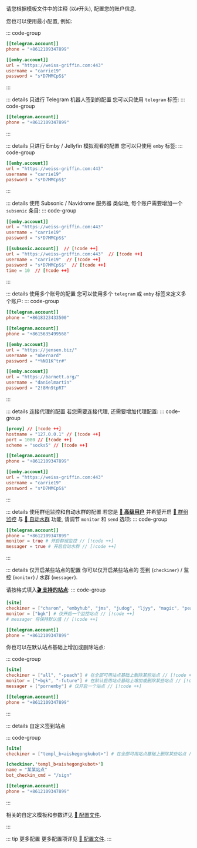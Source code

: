 请您根据模板文件中的注释 (以`#`开头), 配置您的账户信息.

您也可以使用最小配置, 例如:

::: code-group

```toml [config.toml]
[[telegram.account]]
phone = "+8612109347899"

[[emby.account]]
url = "https://weiss-griffin.com:443"
username = "carrie19"
password = "s*D7MMCpS$"
```

:::

::: details 只进行 Telegram 机器人签到的配置
您可以只使用 `telegram` 标签:
::: code-group

```toml [config.toml]
[[telegram.account]]
phone = "+8612109347899"
```

:::

::: details 只进行 Emby / Jellyfin 模拟观看的配置
您可以只使用 `emby` 标签:
::: code-group

```toml [config.toml]
[[emby.account]]
url = "https://weiss-griffin.com:443"
username = "carrie19"
password = "s*D7MMCpS$"
```

:::

::: details 使用 Subsonic / Navidrome 服务器
类似地, 每个账户需要增加一个 `subsonic` 条目:
::: code-group

```toml [config.toml]
[[emby.account]]
url = "https://weiss-griffin.com:443"
username = "carrie19"
password = "s*D7MMCpS$"

[[subsonic.account]]  // [!code ++]
url = "https://weiss-griffin.com:443"  // [!code ++]
username = "carrie19"  // [!code ++]
password = "s*D7MMCpS$"  // [!code ++]
time = 10  // [!code ++]
```

:::

::: details 使用多个账号的配置
您可以使用多个 `telegram` 或 `emby` 标签来定义多个账户:
::: code-group

```toml [config.toml]
[[telegram.account]]
phone = "+8618323433500"

[[telegram.account]]
phone = "+8615635499568"

[[emby.account]]
url = "https://jensen.biz/"
username = "nbernard"
password = "*%NO1K^tr#"

[[emby.account]]
url = "https://barnett.org/"
username = "danielmartin"
password = "2!8Mn9tpRT"
```

:::

::: details 连接代理的配置
若您需要连接代理, 还需要增加代理配置:
::: code-group

```toml [config.toml]
[proxy] // [!code ++]
hostname = "127.0.0.1" // [!code ++]
port = 1080 // [!code ++]
scheme = "socks5" // [!code ++]

[[telegram.account]]
phone = "+8612109347899"

[[emby.account]]
url = "https://weiss-griffin.com:443"
username = "carrie19"
password = "s*D7MMCpS$"
```

:::

::: details 使用群组监控和自动水群的配置
若您是 [**👑 高级用户**](/guide/高级用户) 并希望开启 [👀 群组监控](/guide/功能说明-群组监控) 与 [💬 自动水群](/guide/功能说明-自动水群) 功能, 请调节 `monitor` 和 `send` 选项:
::: code-group

```toml [config.toml]
[[telegram.account]]
phone = "+8612109347899"
monitor = true # 开启群组监控 // [!code ++]
messager = true # 开启自动水群 // [!code ++]
```

:::

::: details 仅开启某些站点的配置
你可以仅开启某些站点的 签到 (`checkiner`) / 监控 (`monitor`) / 水群 (`messager`).

请按格式填入[**🎬 支持的站点**](/guide/支持的站点):
::: code-group

```toml [config.toml]
[site]
checkiner = ["charon", "embyhub", "jms", "judog", "ljyy", "magic", "peach", "pornemby", "sssq", "temby", "terminus"] # 自定义多个签到站点 // [!code ++]
monitor = ["bgk"] # 仅开启一个监控站点 // [!code ++]
# messager 将保持默认值 // [!code ++]

[[telegram.account]]
phone = "+8612109347899"
```

你也可以在默认站点基础上增加或删除站点:

::: code-group

```toml [config.toml]
[site]
checkiner = ["all", "-peach"] # 在全部可用站点基础上删除某些站点 // [!code ++]
monitor = ["+bgk", "-future"] # 在默认启用站点基础上增加或删除某些站点 // [!code ++]
messager = ["pornemby"] # 仅开启一个站点 // [!code ++]

[[telegram.account]]
phone = "+8612109347899"
```

:::

::: details 自定义签到站点

::: code-group

```toml [config.toml]
[site]
checkiner = ["templ_b<aishegongkubot>"] # 在全部可用站点基础上删除某些站点 // [!code ++]

[checkiner.'templ_b<aishegongkubot>']
name = "某某站点"
bot_checkin_cmd = "/sign"

[[telegram.account]]
phone = "+8612109347899"
```

:::

相关的自定义模板和参数详见 [🔧 配置文件](/guide/配置文件#站点尚未被支持时使用模板创建).

:::

::: tip 更多配置
更多配置项详见 [🔧 配置文件](/guide/配置文件).
:::
